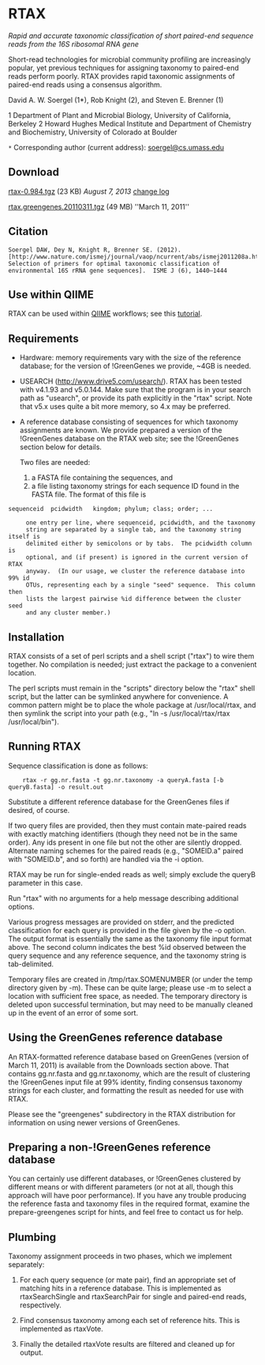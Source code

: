 RTAX
====

_Rapid and accurate taxonomic classification of short paired-end sequence reads from the 16S ribosomal RNA gene_

Short-read technologies for microbial community profiling are increasingly popular, yet previous techniques for assigning taxonomy to paired-end reads perform poorly.  RTAX provides rapid taxonomic assignments of paired-end reads using a consensus algorithm.

David A. W. Soergel (1*), Rob Knight (2), and Steven E. Brenner (1)

1 Department of Plant and Microbial Biology, University of California, Berkeley 
2 Howard Hughes Medical Institute and Department of Chemistry and Biochemistry, University of Colorado at Boulder

`*` Corresponding author (current address): [soergel@cs.umass.edu](mailto:soergel@cs.umass.edu)

Download
--------

[rtax-0.984.tgz](http://static.davidsoergel.com/rtax-0.984.tgz) (23 KB)  _August 7, 2013_
[change log](http://hg.davidsoergel.com/rtax/src/tip/changelog)

[rtax.greengenes.20110311.tgz](http://static.davidsoergel.com/rtax.greengenes.20110311.tgz) (49 MB)  ''March 11, 2011''

Citation
--------

```
Soergel DAW, Dey N, Knight R, Brenner SE. (2012). [http://www.nature.com/ismej/journal/vaop/ncurrent/abs/ismej2011208a.html Selection of primers for optimal taxonomic classification of environmental 16S rRNA gene sequences].  ISME J (6), 1440–1444
```

Use within QIIME
----------------

RTAX can be used within [QIIME](http://qiime.org) workflows; see this [tutorial](http://www.qiime.org/tutorials/rtax.html).

Requirements
------------

 * Hardware: memory requirements vary with the size of the reference database; for the version of !GreenGenes we provide, ~4GB is needed.

 * USEARCH (http://www.drive5.com/usearch/).  RTAX has been tested with v4.1.93 and v5.0.144.  Make sure that the program is in your search path as "usearch", or provide its path explicitly in the "rtax" script.  Note that v5.x uses quite a bit more memory, so 4.x may be preferred.

* A reference database consisting of sequences for which taxonomy assignments are known.  We provide prepared a version of the !GreenGenes database on the RTAX web site; see the !GreenGenes section below for details.

    Two files are needed:
    1. a FASTA file containing the sequences, and 
    2. a file listing taxonomy strings for each sequence ID found in the FASTA file.  The format of this file is
```
sequenceid	pcidwidth	kingdom; phylum; class; order; ...
```
         one entry per line, where sequenceid, pcidwidth, and the taxonomy
         string are separated by a single tab, and the taxonomy string itself is
         delimited either by semicolons or by tabs.  The pcidwidth column is
         optional, and (if present) is ignored in the current version of RTAX
         anyway.  (In our usage, we cluster the reference database into 99% id
         OTUs, representing each by a single "seed" sequence.  This column then
         lists the largest pairwise %id difference between the cluster seed
         and any cluster member.)


Installation
------------

RTAX consists of a set of perl scripts and a shell script ("rtax") to wire them
together. No compilation is needed; just extract the package to a convenient
location.

The perl scripts must remain in the "scripts" directory below the "rtax" shell
script, but the latter can be symlinked anywhere for convenience. A common
pattern might be to place the whole package at /usr/local/rtax, and then symlink
the script into your path (e.g., "ln -s /usr/local/rtax/rtax /usr/local/bin").


Running RTAX
------------

Sequence classification is done as follows:

```
    rtax -r gg.nr.fasta -t gg.nr.taxonomy -a queryA.fasta [-b queryB.fasta] -o result.out 
```

Substitute a different reference database for the GreenGenes files if desired,
of course.

If two query files are provided, then they must contain mate-paired reads
with exactly matching identifiers (though they need not be in the same order).
Any ids present in one file but not the other are silently dropped. Alternate
naming schemes for the paired reads (e.g., "SOMEID.a" paired with "SOMEID.b",
and so forth) are handled via the -i option.

RTAX may be run for single-ended reads as well; simply exclude the queryB
parameter in this case.

Run "rtax" with no arguments for a help message describing additional options.

Various progress messages are provided on stderr, and the predicted
classification for each query is provided in the file given by the -o option.
The output format is essentially the same as the taxonomy file input format
above. The second column indicates the best %id observed between the query
sequence and any reference sequence, and the taxonomy string is tab-delimited.

Temporary files are created in /tmp/rtax.SOMENUMBER (or under the temp
directory given by -m).  These can be quite large; please use -m to select a
location with sufficient free space, as needed.  The temporary directory is
deleted upon successful termination, but may need to be manually cleaned up in
the event of an error of some sort.


Using the GreenGenes reference database
---------------------------------------

An RTAX-formatted reference database based on GreenGenes (version of March 11,
2011) is available from the Downloads section above. That
contains gg.nr.fasta and gg.nr.taxonomy, which are the result of clustering the
!GreenGenes input file at 99% identity, finding consensus taxonomy strings for
each cluster, and formatting the result as needed for use with RTAX.

Please see the "greengenes" subdirectory in the RTAX distribution for
information on using newer versions of GreenGenes.


Preparing a non-!GreenGenes reference database
----------------------------------------------

You can certainly use different databases, or !GreenGenes clustered by different
means or with different parameters (or not at all, though this approach will
have poor performance). If you have any trouble producing the reference fasta
and taxonomy files in the required format, examine the prepare-greengenes script
for hints, and feel free to contact us for help.


Plumbing
--------

Taxonomy assignment proceeds in two phases, which we implement separately:

1.  For each query sequence (or mate pair), find an appropriate set of matching hits in a reference database.  This is implemented as rtaxSearchSingle and rtaxSearchPair for single and paired-end reads, respectively.

2.  Find consensus taxonomy among each set of reference hits.  This is implemented as rtaxVote.

3.  Finally the detailed rtaxVote results are filtered and cleaned up for output.


